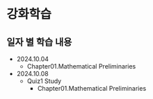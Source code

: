 강화학습
=============

일자 별 학습 내용
-------------
- 2024.10.04   
    - Chapter01.Mathematical Preliminaries   
- 2024.10.08   
    - Quiz1 Study   
        - Chapter01.Mathematical Preliminaries   
